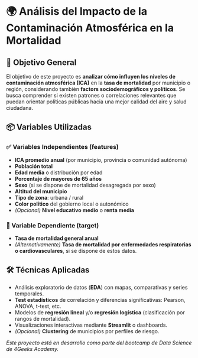 # 🌍 Análisis del Impacto de la Contaminación Atmosférica en la Mortalidad

## 🎯 Objetivo General

El objetivo de este proyecto es **analizar cómo influyen los niveles de contaminación atmosférica (ICA)** en la **tasa de mortalidad** por municipio o región, considerando también **factors sociodemográficos y políticos**. Se busca comprender si existen patrones o correlaciones relevantes que puedan orientar políticas públicas hacia una mejor calidad del aire y salud ciudadana.

## 📦 Variables Utilizadas

### ✅ Variables Independientes (features)
- **ICA promedio anual** (por municipio, provincia o comunidad autónoma)
- **Población total**
- **Edad media** o distribución por edad
- **Porcentaje de mayores de 65 años**
- **Sexo** (si se dispone de mortalidad desagregada por sexo)
- **Altitud del municipio**
- **Tipo de zona**: urbana / rural
- **Color político** del gobierno local o autonómico
- *(Opcional)* **Nivel educativo medio** o **renta media**

### 🎯 Variable Dependiente (target)
- **Tasa de mortalidad general anual**
- *(Alternativamente)* **Tasa de mortalidad por enfermedades respiratorias o cardiovasculares**, si se dispone de estos datos.

## 🛠️ Técnicas Aplicadas

- Análisis exploratorio de datos (**EDA**) con mapas, comparativas y series temporales.
- **Test estadísticos** de correlación y diferencias significativas: Pearson, ANOVA, t-test, etc.
- Modelos de **regresión lineal** y/o **regresión logística** (clasificación por rangos de mortalidad).
- Visualizaciones interactivas mediante **Streamlit** o dashboards.
- *(Opcional)* **Clustering** de municipios por perfiles de riesgo.


*Este proyecto está en desarrollo como parte del bootcamp de Data Science de 4Geeks Academy.*

